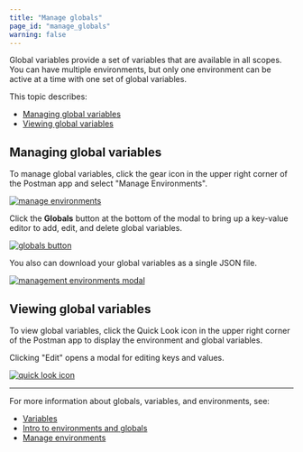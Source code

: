 ```yaml
---
title: "Manage globals"
page_id: "manage_globals"
warning: false
---
```


Global variables provide a set of variables that are available in all scopes. You can have multiple environments, but only one environment can be active at a time with one set of global variables.

This topic describes:

* [Managing global variables](#managing-global-variables)
* [Viewing global variables](#viewing-global-variables)

## Managing global variables

To manage global variables, click the gear icon in the upper right corner of the Postman app and select "Manage Environments".

[![manage environments](https://assets.postman.com/postman-docs/manage-environments4.png)](https://assets.postman.com/postman-docs/manage-environments4.png)

Click the **Globals** button at the bottom of the modal to bring up a key-value editor to add, edit, and delete global variables.

[![globals button](https://assets.postman.com/postman-docs/globals-button3.png)](https://assets.postman.com/postman-docs/globals-button3.png)

You also can download your global variables as a single JSON file.

[![management environments modal](https://assets.postman.com/postman-docs/Env&Globals9.png)](https://assets.postman.com/postman-docs/Env&Globals9.png)

## Viewing global variables

To view global variables, click the Quick Look icon in the upper right corner of the Postman app to display the environment and global variables.

Clicking  "Edit" opens a modal for editing keys and values.

[![quick look icon](https://assets.postman.com/postman-docs/Env&Globals10.png)](https://assets.postman.com/postman-docs/Env&Globals10.png)

---
For more information about globals, variables, and environments, see:

* [Variables](/docs/postman/environments_and_globals/variables/)
* [Intro to environments and globals](/docs/postman/environments_and_globals/intro_to_environments_and_globals/)
* [Manage environments](/docs/postman/environments_and_globals/manage_environments/)
